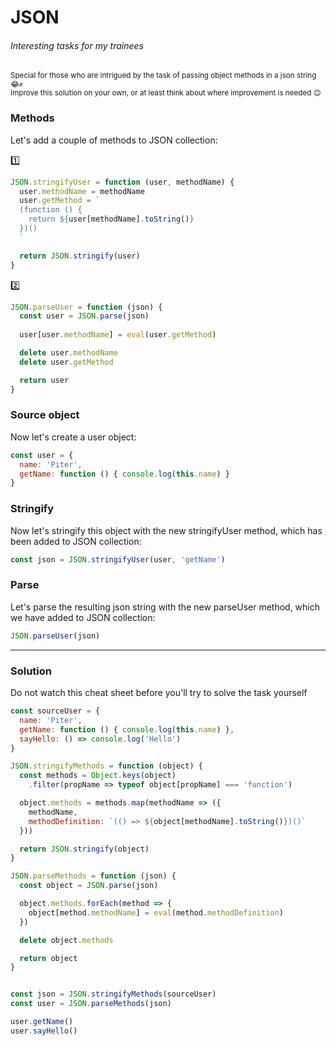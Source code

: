 # JSON
###### Interesting tasks for my trainees

<sup>Special for those who are intrigued by the task of passing object methods in a json string 😂✊</sup><br>
<sup>Improve this solution on your own, or at least think about where improvement is needed 😉</sup>

### Methods

Let's add a couple of methods to JSON collection:

:one:
```js
JSON.stringifyUser = function (user, methodName) {
  user.methodName = methodName
  user.getMethod = `
  (function () {
    return ${user[methodName].toString()}
  })()
  `

  return JSON.stringify(user)
}
```

:two:
```js
JSON.parseUser = function (json) {
  const user = JSON.parse(json)
  
  user[user.methodName] = eval(user.getMethod)

  delete user.methodName
  delete user.getMethod

  return user
}
```

### Source object

Now let's create a user object:

```js
const user = {
  name: 'Piter',
  getName: function () { console.log(this.name) }
}
```

### Stringify
Now let's stringify this object with the new stringifyUser method, which has been added to JSON collection:

```js
const json = JSON.stringifyUser(user, 'getName')
```

### Parse

Let's parse the resulting json string with the new parseUser method, which we have added to JSON collection:

```js
JSON.parseUser(json)
```

_______________________________________

### Solution
Do not watch this cheat sheet before you'll try to solve the task yourself

```js
const sourceUser = {
  name: 'Piter',
  getName: function () { console.log(this.name) },
  sayHello: () => console.log('Hello')
}

JSON.stringifyMethods = function (object) {
  const methods = Object.keys(object)
    .filter(propName => typeof object[propName] === 'function')

  object.methods = methods.map(methodName => ({
    methodName,
    methodDefinition: `(() => ${object[methodName].toString()})()`
  }))

  return JSON.stringify(object)
}

JSON.parseMethods = function (json) {
  const object = JSON.parse(json)

  object.methods.forEach(method => {
    object[method.methodName] = eval(method.methodDefinition)
  })

  delete object.methods

  return object
}


const json = JSON.stringifyMethods(sourceUser)
const user = JSON.parseMethods(json)

user.getName()
user.sayHello()
```

